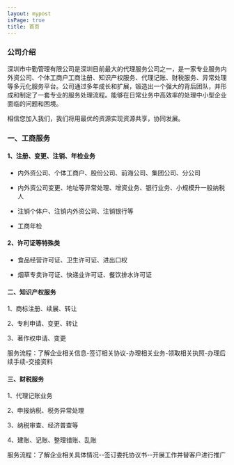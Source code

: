 ```yaml
---
layout: mypost
isPage: true
title: 首页
---
```


### 公司介绍

深圳市中勤管理有限公司是深圳目前最大的代理服务公司之一，是一家专业服务内外资公司、个体工商户工商注册、知识产权服务、代理记账、财税服务、异常处理等多元化服务平台。公司通过多年成长和扩展，锻造出一个强大的背后团队，并形成和制定了一套专业的服务处理流程。能够在日常业务中高效率的处理中小型企业面临的问题和困境。

相信您加入我们，我们将用最优的资源实现资源共享，协同发展。

### 一、工商服务

#### 1、注册、变更、注销、年检业务

- 内外资公司、个体工商户、股份公司、前海公司、集团公司、分公司

- 内外资公司变更、地址等异常处理、增资业务、银行业务、小规模升一般纳税人

- 注销个体户、注销内外资公司、注销银行等

- 工商年检

#### 2、许可证等特殊类

- 食品经营许可证、卫生许可证、进出口权

- 烟草专卖许可证、快递业许可证、餐饮排水许可证

#### 二、知识产权服务

1、商标注册、续展、转让

2、专利申请、变更、转让

3、著作权申请、变更

服务流程：了解企业相关信息-签订相关协议-办理相关业务-领取相关执照-办理后续手续-交接资料

#### 三、财税服务

1、代理记账业务

2、申报纳税、税务异常处理

3、纳税审查、经济普查等

4、建账、记账、整理错账、乱账

服务流程：了解企业相关具体情况--签订委托协议书--开展工作并替客户进行推广

